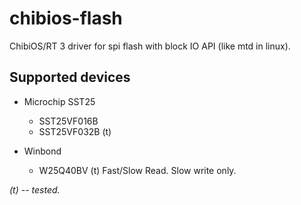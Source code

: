 chibios-flash
=============

ChibiOS/RT 3 driver for spi flash with block IO API (like mtd in linux).


Supported devices
-----------------

* Microchip SST25
  * SST25VF016B
  * SST25VF032B (t)

* Winbond
  * W25Q40BV (t) Fast/Slow Read. Slow write only.

_(t) -- tested._ 
